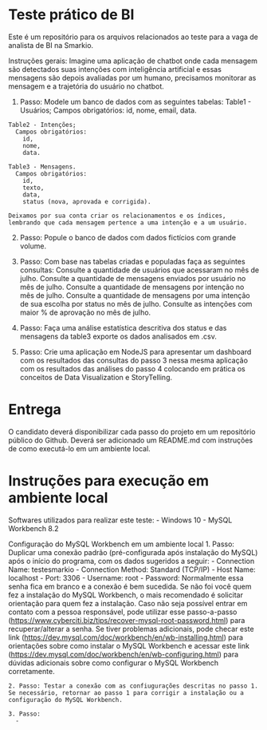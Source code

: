 # Teste prático de BI
  Este é um repositório para os arquivos relacionados ao teste para a vaga de analista de BI na Smarkio.

  Instruções gerais: Imagine uma aplicação de chatbot onde cada mensagem são detectados suas intenções com inteligência artificial e essas mensagens são depois avaliadas por um humano, precisamos monitorar as mensagem e a trajetória do usuário no chatbot.

  1. Passo: Modele um banco de dados com as seguintes tabelas:
    Table1 - Usuários;
      Campos obrigatórios:
        id,
        nome,
        email,
        data.

    Table2 - Intenções;
      Campos obrigatórios:
        id,
        nome,
        data.

    Table3 - Mensagens.
      Campos obrigatórios:
        id,
        texto,
        data,
        status (nova, aprovada e corrigida).

    Deixamos por sua conta criar os relacionamentos e os índices, lembrando que cada mensagem pertence a uma intenção e a um usuário.

  2. Passo: Popule o banco de dados com dados fictícios com grande volume.

  3. Passo: Com base nas tabelas criadas e populadas faça as seguintes consultas:
      Consulte a quantidade de usuários que acessaram no mês de julho.
      Consulte a quantidade de mensagens enviados por usuário no mês de julho.
      Consulte a quantidade de mensagens por intenção no mês de julho.
      Consulte a quantidade de mensagens por uma intenção de sua escolha por status no mês de julho.
      Consulte as intenções com maior % de aprovação no mês de julho. 

  4. Passo: Faça uma análise estatística descritiva dos status e das mensagens da table3 exporte os dados analisados em .csv.

  5. Passo: Crie uma aplicação em NodeJS para apresentar um dashboard com os resultados das consultas do passo 3 nessa mesma aplicação com os resultados das análises do passo 4 colocando em prática os conceitos de Data Visualization e StoryTelling.

# Entrega
  O candidato deverá disponibilizar cada passo do projeto em um repositório público do Github. Deverá ser adicionado um README.md com instruções de como executá-lo em um ambiente local.

# Instruções para execução em ambiente local

  Softwares utilizados para realizar este teste: 
    - Windows 10
    - MySQL Workbench 8.2
  
  Configuração do MySQL Workbench em um ambiente local
    1. Passo: Duplicar uma conexão padrão (pré-configurada após instalação do MySQL) após o início do programa, com os dados sugeridos a seguir:
      - Connection Name: testesmarkio
      - Connection Method: Standard (TCP/IP)
      - Host Name: localhost
      - Port: 3306
      - Username: root
      - Password: Normalmente essa senha fica em branco e a conexão é bem sucedida. Se não foi você quem fez a instalação do MySQL Workbench, o mais recomendado é solicitar orientação para quem fez a instalação. Caso não seja possível entrar em contato com a pessoa responsável, pode utilizar esse passo-a-passo (https://www.cyberciti.biz/tips/recover-mysql-root-password.html) para recuperar/alterar a senha. Se tiver problemas adicionais, pode checar este link (https://dev.mysql.com/doc/workbench/en/wb-installing.html) para orientações sobre como instalar o MySQL Workbench e acessar este link (https://dev.mysql.com/doc/workbench/en/wb-configuring.html) para dúvidas adicionais sobre como configurar o MySQL Workbench corretamente.
      
    2. Passo: Testar a conexão com as confiugurações descritas no passo 1. Se necessário, retornar ao passo 1 para corrigir a instalação ou a configuração do MySQL Workbench.
      
    3. Passo: 
      - 
 


